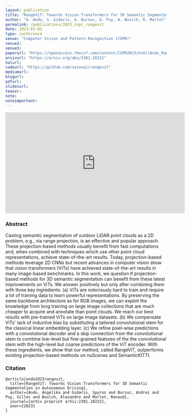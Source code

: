 ```yaml
---
layout: publication
title: "RangeViT: Towards Vision Transformers for 3D Semantic Segmentation in Autonomous Driving"
author: "A. Ando, S. Gidaris, A. Bursuc, G. Puy, A. Boulch, R. Marlet"
permalink: /publications/2023_cvpr_rangevit
date: 2023-01-01
type: conference
venue: "Computer Vision and Pattern Recognition (CVPR)"
venue2: 
venue3:
paperurl: "https://openaccess.thecvf.com/content/CVPR2023/html/Ando_RangeViT_Towards_Vision_Transformers_for_3D_Semantic_Segmentation_in_Autonomous_CVPR_2023_paper.html"
arxivurl: "https://arxiv.org/abs/2301.10222"
halurl: 
codeurl: "https://github.com/valeoai/rangevit"
mediumurl: 
blogurl: 
pdfurl: 
slidesurl: 
teaser:
note:
noteimportant: 
---
```


<iframe width="560" height="315" src="https://www.youtube.com/embed/urd2ZIJ70WY" title="YouTube video player" frameborder="0" allow="accelerometer; autoplay; clipboard-write; encrypted-media; gyroscope; picture-in-picture; web-share" allowfullscreen></iframe>


### Abstract

Casting semantic segmentation of outdoor LiDAR point clouds as a 2D problem, e.g., via range projection, is an effective and popular approach. These projection-based methods usually benefit from fast computations and, when combined with techniques which use other point cloud representations, achieve state-of-the-art results. Today, projection-based methods leverage 2D CNNs but recent advances in computer vision show that vision transformers (ViTs) have achieved state-of-the-art results in many image-based benchmarks. In this work, we question if projection-based methods for 3D semantic segmentation can benefit from these latest improvements on ViTs. We answer positively but only after combining them with three key ingredients: (a) ViTs are notoriously hard to train and require a lot of training data to learn powerful representations. By preserving the same backbone architecture as for RGB images, we can exploit the knowledge from long training on large image collections that are much cheaper to acquire and annotate than point clouds. We reach our best results with pre-trained ViTs on large image datasets. (b) We compensate ViTs' lack of inductive bias by substituting a tailored convolutional stem for the classical linear embedding layer. (c) We refine pixel-wise predictions with a convolutional decoder and a skip connection from the convolutional stem to combine low-level but fine-grained features of the the convolutional stem with the high-level but coarse predictions of the ViT encoder. With these ingredients, we show that our method, called RangeViT, outperforms existing projection-based methods on nuScenes and SemanticKITTI. 


### Citation


```
@article{ando2023rangevit,
  title={RangeViT: Towards Vision Transformers for 3D Semantic Segmentation in Autonomous Driving},
  author={Ando, Angelika and Gidaris, Spyros and Bursuc, Andrei and Puy, Gilles and Boulch, Alexandre and Marlet, Renaud},
  journal={arXiv preprint arXiv:2301.10222},
  year={2023}
}
```
